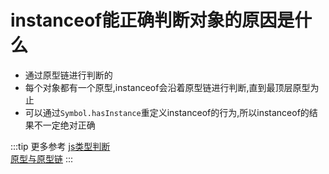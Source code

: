 # instanceof能正确判断对象的原因是什么
* 通过原型链进行判断的
* 每个对象都有一个原型,instanceof会沿着原型链进行判断,直到最顶层原型为止
* 可以通过``Symbol.hasInstance``重定义instanceof的行为,所以instanceof的结果不一定绝对正确

:::tip 更多参考
[js类型判断](./../../bigWeb/js/p4.md)<br>
[原型与原型链](./../../bigWeb/js/prototype.md)
:::

<comment/>
<tongji/>